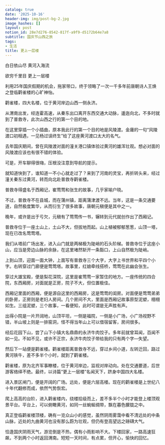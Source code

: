 ```yaml
---
catalog: true
date: '2025-10-16'
header-img: img/post-bg-2.jpg
image_hashes: []
layout: post
notion_id: 28e7d276-8542-817f-a9f9-d5172b64e7a8
subtitle: 国庆节山西之旅
tags:
- 生活
title: 更上一层楼
---
```


白日依山尽 黄河入海流


欲穷千里目 更上一层楼


利用25年国庆假期的机会，拖家带口，终于领略了一次一千多年前唐朝诗人王焕之登临鹳雀楼的心旷神怡。


鹳雀楼，四大名楼，位于黄河岸边山西一侧永济。


从渭南出发，经连霍高速，从秦东出口离开东西交通大动脉，逶迤向北，不多时就到了普救寺，此次山西之行的第一个目的地。


在这里穿插一个小插曲，原本我此行的第一个目的地是风陵渡。金庸的一句“风陵渡口初相遇，一见杨过误终生”给了这座黄河渡口太大的名气。


去年国庆期间，曾在风陵渡对面的潼关港口镇体验过黄河的雄浑壮观。想必对面的风陵渡应该也有很不错的体验。


可是，开车聊得很嗨，压根没注意到导航的提示。


就知道快到了，谁知道一不小心就走过了？来到了河南的灵宝，再折转头来，经过潼关秦东过黄河，转而向北赴普救寺鹳雀楼。


普救寺得盛名于西厢记，崔莺莺和张生的故事，几乎家喻户晓。


不过，普救寺不在县城，而在蒲州镇，距离蒲津渡不远。当年，这是一条交通要道，自然极度繁华，从而衍生了很多故事，唐朝元稹便是其中之一。


晚年，或许是出于亏欠，元稹有了莺莺传一书，辗转到元代就创作出了西厢记。


普救寺位于一座土山上，土山不大，但拔地而起。山上植被郁郁葱葱，山顶一塔，现在已改名莺莺塔。


我们从塔前广场出发，进入山门就是两梯极为陡峭的石头阶梯。普救寺位于这座小山，应当是旁边山脉的余脉，在这里堵然斩开一条豁口，上山自然极为陡峭。


上到山顶，迎面一面大钟，上面写有普救寺三个大字，大字上书世界和平四个小字。右转穿过门廊便是莺莺塔。故事里，红娘牵线搭桥，莺莺在此幽会张生。


穿过大雄宝殿，便是梨花深院，这里是崔莺莺一家暂住的地方。一座传统的四合院，东西厢房，对面就是正房，院子不大，但位置极佳。


西厢记里面的西厢，便是源自这里的西厢房，这是莺莺的闺房。对面便是莺莺弟弟的卧房，正房则是老妇人房间。几个房间不大，里面是西厢记故事原型泥塑，栩栩如生。三组泥塑，三个故事，一看便知，此时可谓是无声胜有声。


出得小院是一片开阔地，山顶平坦，一侧是福院，一侧是小广场，小广场视野不错，半山坡上则是一排窑洞，怪不得当年山上可以借宿留客，房间很多。


经后花园下山，尝了山下小镇大名鼎鼎的永济牛肉饺子。多年前就曾耳闻，百闻不如一见。不如不见，或许不正宗，永济牛肉饺子带给我的只有两个字—失望。


然后下一站便是鹳雀楼。鹳雀楼距离普救寺不远，穿过乡间小道，左转迁回，路过黄河铁牛，差不多半个小时，就到了鹳雀楼。


鹳雀楼，原为北齐军事瞭楼，位于黄河岸边，监视对岸动向。处在交通要道，后世游客络绎不绝。最终，以诗篇“更上一层楼”名闻天下，跻身中国四大名楼。


进入景区闸门，便是开阔的广场。远处，便是六层高楼。现在的鹳雀楼是上世纪八十年代翻修而成，依然气势恢宏。


爬上高高的台阶，进入鹳雀楼内，绕楼拾级而上，差不多半个小时才能登上楼顶观景平台。平台上，可以俯瞰黄河，如同一丝蜿蜒绸带，飘在暮色朦胧之中。


真正登临鹳雀楼顶楼，确有一览众山小的感觉，虽然阴雨雾霭中看不清远处的中条山脉，近处的九曲黄河也没有那么蔚为壮观，但仍有登高望远之磅礴大气。


恰逢国庆阴雨天气，游览倒是不热，偶有小雨影响不大。下楼回家，一路高速狂飙，不到两个小时返回渭南。短短一天时间，有点累，但开心，愉快的回忆。